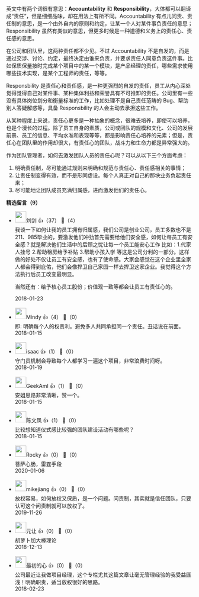 英文中有两个词很有意思：**Accountability** 和 **Responsibility**，大体都可以翻译成“责任”，但是细细品味，却在用法上有所不同。Accountability 有点儿问责、责任制的意思，是一个由外自内的原则和约定，让某一个人对某件事负责任的意思；Responsibility 虽然有类似的意思，但更多时候是一种道德和义务上的责任心、责任感的意思。

在公司和团队里，这两种责任都不少见。不过 Accountability 不是自发的，而是通过交涉、讨论、约定，最终决定由谁来负责，并要求责任人同意负责这件事。比如保质保量按时完成某个项目中的某一个模块，是产品经理的责任，哪些需求使用哪些技术实现，是某个工程师的责任，等等。

Responsbility 是责任心和责任感，是一种更强烈的自发的责任，员工从内心深处觉得觉得自己对某件事、某种集体利益和荣誉具有不可推卸的责任。公司里有一些没有具体岗位划分和衡量标准的工作，比如处理不是自己责任范畴的 Bug、帮助别人答疑解惑等，具备 Responsbility 的人会主动去承担这些工作。

从某种程度上来说，责任心更多是一种抽象的概念，很难去培养，即使可以培养，也是个漫长的过程。除了员工自身的素质，公司或团队的规模和文化、公司的发展前景、员工的信息、平均水准和表现等等，都是影响责任心培养的元素；但是，责任心在团队里的作用却很大，有责任心的团队，战斗力和生命力都是异常强大的。

作为团队管理者，如何去激发团队人员的责任心呢？可以从以下三个方面考虑：

1. 明确责任制，尽可能通过规则来明确和规范与责任心、责任感相关的事情；
2. 让责任制变得有效，而不是形同虚设。每个人真正对自己的那块业务负起责任来；
3. 尽可能地让团队成员充满归属感，进而激发他们的责任心。
<div><strong>精选留言（9）</strong></div><ul>
<li><img src="https://static001.geekbang.org/account/avatar/00/0f/49/10/eadec2c6.jpg" width="30px"><span>刘剑</span> 👍（37） 💬（4）<div>我谈一下如何让我的员工拥有归属感，我们公司是创业公司，员工多数也不是211、985毕业的，要激发他们冲劲首先需要给他们安全感，如何让每员工有安全感？就是解决他们生活中的后顾之忧让每一个员工能安心工作
比如：1.代家人挂号  2.帮助租房给予补贴 3.帮助小孩入学 等这是公司分利的一部分。这样做的好处不仅让员工有安全感，也有了使命感。大家会感觉在这个企业里全家人都会得到庇佑，他们会像捍卫自己家园一样去捍卫这家企业。我觉得这个方法执行后员工改变最明显。

当然还有：给予核心员工股份；价值观一致等都会让员工有责任心的。</div>2018-01-23</li><br/><li><img src="https://static001.geekbang.org/account/avatar/00/0f/8e/46/e7129bc2.jpg" width="30px"><span>Mindy</span> 👍（4） 💬（0）<div>即: 明确每个人的权责利。避免多人共同承担同一个责任。丑话说在前面。</div>2018-01-15</li><br/><li><img src="https://static001.geekbang.org/account/avatar/00/0f/a8/3e/947dd447.jpg" width="30px"><span>isaac</span> 👍（1） 💬（0）<div>守门员机制会导致每个人都学习一遍这个项目，非常浪费时间呀。</div>2018-01-19</li><br/><li><img src="https://static001.geekbang.org/account/avatar/00/0f/55/e6/87197b10.jpg" width="30px"><span>GeekAmI</span> 👍（1） 💬（0）<div>安姐思路非常清晰，赞一个。</div>2018-01-15</li><br/><li><img src="https://static001.geekbang.org/account/avatar/00/0f/b8/da/4694300b.jpg" width="30px"><span>陈文凤</span> 👍（1） 💬（0）<div>比较想知道仪式感比较强的团队建设活动有哪些呢？</div>2018-01-15</li><br/><li><img src="https://static001.geekbang.org/account/avatar/00/16/a1/8e/03aeb9df.jpg" width="30px"><span>Rocky</span> 👍（0） 💬（0）<div>菩萨心肠，雷霆手段</div>2020-01-06</li><br/><li><img src="https://static001.geekbang.org/account/avatar/00/15/4d/7a/106c3745.jpg" width="30px"><span>mikejiang</span> 👍（0） 💬（0）<div>放权容易，如何放权又保质，是一个问题。问责制，其实就是信任团队，只要认可这个问责制就可以放权了。</div>2019-11-26</li><br/><li><img src="https://static001.geekbang.org/account/avatar/00/0f/5e/2d/99b4675c.jpg" width="30px"><span>元让</span> 👍（0） 💬（0）<div>胡萝卜加大棒理论</div>2018-12-13</li><br/><li><img src="https://static001.geekbang.org/account/avatar/00/0f/7e/0f/d2f8cfc8.jpg" width="30px"><span>最初的心</span> 👍（0） 💬（0）<div>公司最近让我做项目经理，这个专栏尤其这篇文章让毫无管理经验的我受益匪浅！明确职责，适当放权很好的思路。</div>2018-02-23</li><br/>
</ul>